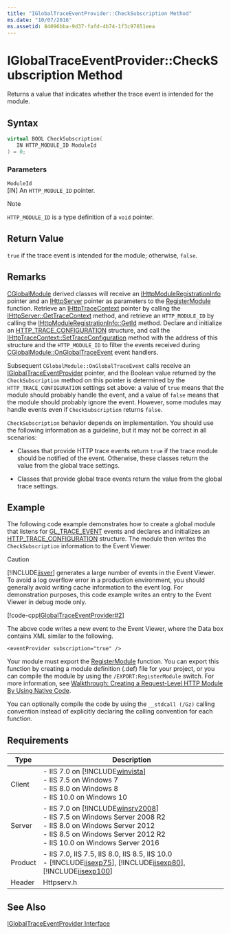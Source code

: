 ```yaml
---
title: "IGlobalTraceEventProvider::CheckSubscription Method"
ms.date: "10/07/2016"
ms.assetid: 84096bba-9d37-fafd-4b74-1f3c97651eea
---
```

# IGlobalTraceEventProvider::CheckSubscription Method

Returns a value that indicates whether the trace event is intended for the module.  
  
## Syntax  
  
```cpp  
virtual BOOL CheckSubscription(  
   IN HTTP_MODULE_ID ModuleId  
) = 0;  
```  
  
### Parameters  

 `ModuleId`  
 [IN] An `HTTP_MODULE_ID` pointer.  
  
> [!NOTE]
>  `HTTP_MODULE_ID` is a type definition of a `void` pointer.  
  
## Return Value  

 `true` if the trace event is intended for the module; otherwise, `false`.  
  
## Remarks  

 [CGlobalModule](../../web-development-reference/native-code-api-reference/cglobalmodule-class.md) derived classes will receive an [IHttpModuleRegistrationInfo](../../web-development-reference/native-code-api-reference/ihttpmoduleregistrationinfo-interface.md) pointer and an [IHttpServer](../../web-development-reference/native-code-api-reference/ihttpserver-interface.md) pointer as parameters to the [RegisterModule](../../web-development-reference/native-code-api-reference/pfn-registermodule-function.md) function. Retrieve an [IHttpTraceContext](../../web-development-reference/native-code-api-reference/ihttptracecontext-interface.md) pointer by calling the [IHttpServer::GetTraceContext](../../web-development-reference/native-code-api-reference/ihttpserver-gettracecontext-method.md) method, and retrieve an `HTTP_MODULE_ID` by calling the [IHttpModuleRegistrationInfo::GetId](../../web-development-reference/native-code-api-reference/ihttpmoduleregistrationinfo-getid-method.md) method. Declare and initialize an [HTTP_TRACE_CONFIGURATION](../../web-development-reference/native-code-api-reference/http-trace-configuration-structure.md) structure, and call the [IHttpTraceContext::SetTraceConfiguration](../../web-development-reference/native-code-api-reference/ihttptracecontext-settraceconfiguration-method.md) method with the address of this structure and the `HTTP_MODULE_ID` to filter the events received during [CGlobalModule::OnGlobalTraceEvent](../../web-development-reference/native-code-api-reference/cglobalmodule-onglobaltraceevent-method.md) event handlers.  
  
 Subsequent `CGlobalModule::OnGlobalTraceEvent` calls receive an [IGlobalTraceEventProvider](../../web-development-reference/native-code-api-reference/iglobaltraceeventprovider-interface.md) pointer, and the Boolean value returned by the `CheckSubscription` method on this pointer is determined by the `HTTP_TRACE_CONFIGURATION` settings set above: a value of `true` means that the module should probably handle the event, and a value of `false` means that the module should probably ignore the event. However, some modules may handle events even if `CheckSubscription` returns `false`.  
  
 `CheckSubscription` behavior depends on implementation. You should use the following information as a guideline, but it may not be correct in all scenarios:  
  
- Classes that provide HTTP trace events return `true` if the trace module should be notified of the event. Otherwise, these classes return the value from the global trace settings.  
  
- Classes that provide global trace events return the value from the global trace settings.  
  
## Example  

 The following code example demonstrates how to create a global module that listens for [GL_TRACE_EVENT](../../web-development-reference/native-code-api-reference/request-processing-constants.md) events and declares and initializes an [HTTP_TRACE_CONFIGURATION](../../web-development-reference/native-code-api-reference/http-trace-configuration-structure.md) structure. The module then writes the `CheckSubscription` information to the Event Viewer.  
  
> [!CAUTION]
>  [!INCLUDE[iisver](../../wmi-provider/includes/iisver-md.md)] generates a large number of events in the Event Viewer. To avoid a log overflow error in a production environment, you should generally avoid writing cache information to the event log. For demonstration purposes, this code example writes an entry to the Event Viewer in debug mode only.  
  
 [!code-cpp[IGlobalTraceEventProvider#2](../../../samples/snippets/cpp/VS_Snippets_IIS/IIS7/IGlobalTraceEventProvider/cpp/CheckSubscription.cpp#2)]  
  
 The above code writes a new event to the Event Viewer, where the Data box contains XML similar to the following.  
  
```  
<eventProvider subscription="true" />  
```  
  
 Your module must export the [RegisterModule](../../web-development-reference/native-code-api-reference/pfn-registermodule-function.md) function. You can export this function by creating a module definition (.def) file for your project, or you can compile the module by using the `/EXPORT:RegisterModule` switch. For more information, see [Walkthrough: Creating a Request-Level HTTP Module By Using Native Code](../../web-development-reference/native-code-development-overview/walkthrough-creating-a-request-level-http-module-by-using-native-code.md).  
  
 You can optionally compile the code by using the `__stdcall (/Gz)` calling convention instead of explicitly declaring the calling convention for each function.  
  
## Requirements  
  
|Type|Description|  
|----------|-----------------|  
|Client|-   IIS 7.0 on [!INCLUDE[winvista](../../wmi-provider/includes/winvista-md.md)]<br />-   IIS 7.5 on Windows 7<br />-   IIS 8.0 on Windows 8<br />-   IIS 10.0 on Windows 10|  
|Server|-   IIS 7.0 on [!INCLUDE[winsrv2008](../../wmi-provider/includes/winsrv2008-md.md)]<br />-   IIS 7.5 on Windows Server 2008 R2<br />-   IIS 8.0 on Windows Server 2012<br />-   IIS 8.5 on Windows Server 2012 R2<br />-   IIS 10.0 on Windows Server 2016|  
|Product|-   IIS 7.0, IIS 7.5, IIS 8.0, IIS 8.5, IIS 10.0<br />-   [!INCLUDE[iisexp75](../../web-development-reference/native-code-api-reference/includes/iisexp75-md.md)], [!INCLUDE[iisexp80](../../web-development-reference/native-code-api-reference/includes/iisexp80-md.md)], [!INCLUDE[iisexp100](../../web-development-reference/native-code-api-reference/includes/iisexp100-md.md)]|  
|Header|Httpserv.h|  
  
## See Also  

 [IGlobalTraceEventProvider Interface](../../web-development-reference/native-code-api-reference/iglobaltraceeventprovider-interface.md)
